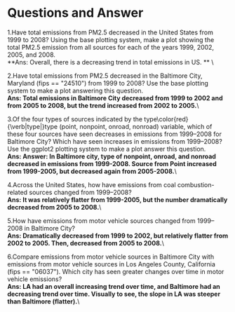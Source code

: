 # Questions and Answer


1.Have total emissions from PM2.5 decreased in the United States from 1999 to 2008? Using the base plotting system, make a plot showing the total PM2.5 emission from all sources for each of the years 1999, 2002, 2005, and 2008.\
**Ans:  Overall, there is a decreasing trend in total emissions in US. ** \

2.Have total emissions from PM2.5 decreased in the Baltimore City, Maryland (fips == "24510") from 1999 to 2008? Use the base plotting system to make a plot answering this question.\
**Ans:  Total emissions in Baltimore City decreased from 1999 to 2002 and from 2005 to 2008, but the trend increased from 2002 to 2005.**\

3.Of the four types of sources indicated by the type\color{red}{\verb|type|}type (point, nonpoint, onroad, nonroad) variable, which of these four sources have seen decreases in emissions from 1999–2008 for Baltimore City? Which have seen increases in emissions from 1999–2008? Use the ggplot2 plotting system to make a plot answer this question.\
**Ans: Answer: In Baltimore city, type of nonpoint, onroad, and nonroad decreased in emissions from 1999-2008. Source from Point increased from 1999-2005, but decreased again from 2005-2008.**\

4.Across the United States, how have emissions from coal combustion-related sources changed from 1999–2008?\
**Ans: It was relatively flatter from 1999-2005, but the number dramatically decreased from 2005 to 2008.**\

5.How have emissions from motor vehicle sources changed from 1999–2008 in Baltimore City?\
**Ans:  Dramatically decreased from 1999 to 2002, but relatively flatter from 2002 to 2005. Then, decreased from 2005 to 2008.**\

6.Compare emissions from motor vehicle sources in Baltimore City with emissions from motor vehicle sources in Los Angeles County, California (fips == "06037"). Which city has seen greater changes over time in motor vehicle emissions?\
**Ans: LA had an overall increasing trend over time, and Baltimore had an decreasing trend over time. Visually to see, the slope in LA was steeper than Baltimore (flatter).**\



